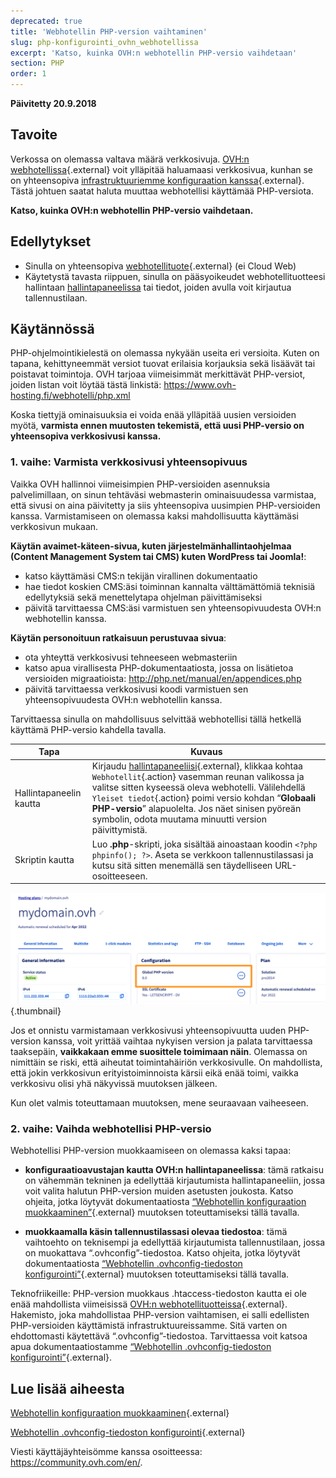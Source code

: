 ```yaml
---
deprecated: true
title: 'Webhotellin PHP-version vaihtaminen'
slug: php-konfigurointi_ovhn_webhotellissa
excerpt: 'Katso, kuinka OVH:n webhotellin PHP-versio vaihdetaan'
section: PHP
order: 1
---
```


**Päivitetty 20.9.2018**

## Tavoite

Verkossa on olemassa valtava määrä verkkosivuja. [OVH:n webhotellissa](https://www.ovh-hosting.fi/webhotelli/){.external} voit ylläpitää haluamaasi verkkosivua, kunhan se on yhteensopiva [infrastruktuuriemme konfiguraation kanssa](https://cluster028.hosting.ovh.net/infos/){.external}. Tästä johtuen saatat haluta muuttaa webhotellisi käyttämää PHP-versiota.

**Katso, kuinka OVH:n webhotellin PHP-versio vaihdetaan.**

## Edellytykset

- Sinulla on yhteensopiva [webhotellituote](https://www.ovh-hosting.fi/webhotelli/){.external} (ei Cloud Web)
- Käytetystä tavasta riippuen, sinulla on pääsyoikeudet webhotellituotteesi hallintaan [hallintapaneelissa](https://www.ovh.com/auth/?action=gotomanager&from=https://www.ovh.ie/&ovhSubsidiary=ie) tai tiedot, joiden avulla voit kirjautua tallennustilaan. 

## Käytännössä

PHP-ohjelmointikielestä on olemassa nykyään useita eri versioita. Kuten on tapana, kehittyneemmät versiot tuovat erilaisia korjauksia sekä lisäävät tai poistavat toimintoja. OVH tarjoaa viimeisimmät merkittävät PHP-versiot, joiden listan voit löytää tästä linkistä: <https://www.ovh-hosting.fi/webhotelli/php.xml> 

Koska tiettyjä ominaisuuksia ei voida enää ylläpitää uusien versioiden myötä, **varmista ennen muutosten tekemistä, että uusi PHP-versio on yhteensopiva verkkosivusi kanssa.**

### 1. vaihe: Varmista verkkosivusi yhteensopivuus

Vaikka OVH hallinnoi viimeisimpien PHP-versioiden asennuksia palvelimillaan, on sinun tehtäväsi webmasterin ominaisuudessa varmistaa, että sivusi on aina päivitetty ja siis yhteensopiva uusimpien PHP-versioiden kanssa. Varmistamiseen on olemassa kaksi mahdollisuutta käyttämäsi verkkosivun mukaan.

**Käytän avaimet-käteen-sivua, kuten järjestelmänhallintaohjelmaa (Content Management System tai CMS) kuten WordPress tai Joomla!**: 

- katso käyttämäsi CMS:n tekijän virallinen dokumentaatio 
- hae tiedot koskien CMS:äsi toiminnan kannalta välttämättömiä teknisiä edellytyksiä sekä menettelytapa ohjelman päivittämiseksi
- päivitä tarvittaessa CMS:äsi varmistuen sen yhteensopivuudesta OVH:n webhotellin kanssa.

**Käytän personoituun ratkaisuun perustuvaa sivua**: 

- ota yhteyttä verkkosivusi tehneeseen webmasteriin
- katso apua virallisesta PHP-dokumentaatiosta, jossa on lisätietoa versioiden migraatioista: <http://php.net/manual/en/appendices.php>
- päivitä tarvittaessa verkkosivusi koodi varmistuen sen yhteensopivuudesta OVH:n webhotellin kanssa.

Tarvittaessa sinulla on mahdollisuus selvittää webhotellisi tällä hetkellä käyttämä PHP-versio kahdella tavalla. 

|Tapa|Kuvaus|
|---|---|
|Hallintapaneelin kautta|Kirjaudu [hallintapaneeliisi](https://www.ovh.com/auth/?action=gotomanager&from=https://www.ovh.ie/&ovhSubsidiary=ie){.external}, klikkaa kohtaa `Webhotellit`{.action} vasemman reunan valikossa ja valitse sitten kyseessä oleva webhotelli. Välilehdellä `Yleiset tiedot`{.action} poimi versio kohdan “**Globaali PHP-versio**” alapuolelta. Jos näet sinisen pyöreän symbolin, odota muutama minuutti version päivittymistä.|
|Skriptin kautta|Luo **.php**-skripti, joka sisältää ainoastaan koodin `<?php phpinfo(); ?>`. Aseta se verkkoon tallennustilassasi ja kutsu sitä sitten menemällä sen täydelliseen URL-osoitteeseen.|

![php-versio](images/change-php-version-step1.png){.thumbnail}

Jos et onnistu varmistamaan verkkosivusi yhteensopivuutta uuden PHP-version kanssa, voit yrittää vaihtaa nykyisen version ja palata tarvittaessa taaksepäin, **vaikkakaan emme suosittele toimimaan näin**. Olemassa on nimittäin se riski, että aiheutat toimintahäiriön verkkosivulle. On mahdollista, että jokin verkkosivun erityistoiminnoista kärsii eikä enää toimi, vaikka verkkosivu olisi yhä näkyvissä muutoksen jälkeen. 

Kun olet valmis toteuttamaan muutoksen, mene seuraavaan vaiheeseen.

### 2. vaihe: Vaihda webhotellisi PHP-versio

Webhotellisi PHP-version muokkaamiseen on olemassa kaksi tapaa:

- **konfiguraatioavustajan kautta OVH:n hallintapaneelissa**: tämä ratkaisu on vähemmän tekninen ja edellyttää kirjautumista hallintapaneeliin, jossa voit valita halutun PHP-version muiden asetusten joukosta. Katso ohjeita, jotka löytyvät dokumentaatiosta [“Webhotellin konfiguraation muokkaaminen”](https://docs.ovh.com/fi/hosting/webhotellin_kayttoympariston_muokkaaminen/){.external} muutoksen toteuttamiseksi tällä tavalla.

- **muokkaamalla käsin tallennustilassasi olevaa tiedostoa**: tämä vaihtoehto on teknisempi ja edellyttää kirjautumista tallennustilaan, jossa on muokattava “.ovhconfig”-tiedostoa. Katso ohjeita, jotka löytyvät dokumentaatiosta [“Webhotellin .ovhconfig-tiedoston konfigurointi”](https://docs.ovh.com/fi/hosting/ovhconfig-tiedoston-konfigurointi/){.external} muutoksen toteuttamiseksi tällä tavalla.

Teknofriikeille: PHP-version muokkaus .htaccess-tiedoston kautta ei ole enää mahdollista viimeisissä [OVH:n webhotellituotteissa](https://www.ovh-hosting.fi/webhotelli/){.external}. Hakemisto, joka mahdollistaa PHP-version vaihtamisen, ei salli edellisten PHP-versioiden käyttämistä infrastruktuureissamme. Sitä varten on ehdottomasti käytettävä “.ovhconfig”-tiedostoa. Tarvittaessa voit katsoa apua dokumentaatiostamme [“Webhotellin .ovhconfig-tiedoston konfigurointi”](https://docs.ovh.com/fi/hosting/ovhconfig-tiedoston-konfigurointi/){.external}.

## Lue lisää aiheesta

[Webhotellin konfiguraation muokkaaminen](https://docs.ovh.com/fi/hosting/webhotellin_kayttoympariston_muokkaaminen/){.external}

[Webhotellin .ovhconfig-tiedoston konfigurointi](https://docs.ovh.com/fi/hosting/ovhconfig-tiedoston-konfigurointi/){.external}

Viesti käyttäjäyhteisömme kanssa osoitteessa: <https://community.ovh.com/en/>.